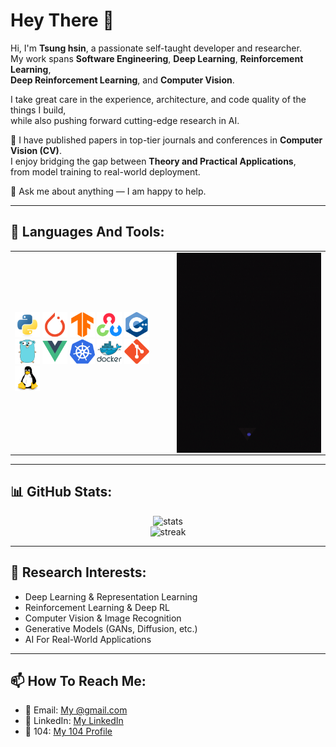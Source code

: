 # Hey There 👋

Hi, I'm **Tsung hsin**, a passionate self-taught developer and researcher.  
My work spans **Software Engineering**, **Deep Learning**, **Reinforcement Learning**,  
**Deep Reinforcement Learning**, and **Computer Vision**.  

I take great care in the experience, architecture, and code quality of the things I build,  
while also pushing forward cutting-edge research in AI.  

🔬 I have published papers in top-tier journals and conferences in **Computer Vision (CV)**.  
I enjoy bridging the gap between **Theory and Practical Applications**,  
from model training to real-world deployment.  

💬 Ask me about anything — I am happy to help.  

---

## 🚀 Languages And Tools:

<table>
<tr>
<td>
<p align="left">
  <img src="https://raw.githubusercontent.com/devicons/devicon/master/icons/python/python-original.svg" alt="python" width="40" height="40"/> 
  <img src="https://raw.githubusercontent.com/devicons/devicon/master/icons/pytorch/pytorch-original.svg" alt="pytorch" width="40" height="40"/> 
  <img src="https://raw.githubusercontent.com/devicons/devicon/master/icons/tensorflow/tensorflow-original.svg" alt="tensorflow" width="40" height="40"/> 
  <img src="https://raw.githubusercontent.com/devicons/devicon/master/icons/opencv/opencv-original.svg" alt="opencv" width="40" height="40"/> 
  <img src="https://raw.githubusercontent.com/devicons/devicon/master/icons/cplusplus/cplusplus-original.svg" alt="cplusplus" width="40" height="40"/> 
  <img src="https://raw.githubusercontent.com/devicons/devicon/master/icons/go/go-original.svg" alt="golang" width="40" height="40"/> 
  <img src="https://raw.githubusercontent.com/devicons/devicon/master/icons/vuejs/vuejs-original.svg" alt="vue" width="40" height="40"/> 
  <img src="https://raw.githubusercontent.com/devicons/devicon/master/icons/kubernetes/kubernetes-plain.svg" alt="kubernetes" width="40" height="40"/> 
  <img src="https://raw.githubusercontent.com/devicons/devicon/master/icons/docker/docker-original-wordmark.svg" alt="docker" width="40" height="40"/> 
  <img src="https://raw.githubusercontent.com/devicons/devicon/master/icons/git/git-original.svg" alt="git" width="40" height="40"/> 
  <img src="https://raw.githubusercontent.com/devicons/devicon/master/icons/linux/linux-original.svg" alt="linux" width="40" height="40"/> 
</p>
</td>
<td>
<img align="right" alt="GIF" src="https://github.com/Neura-Shadow/Neura-Shadow/blob/main/content/diverse.gif?raw=true" width="450" height="320" />
</td>
</tr>
</table>

---

## 📊 GitHub Stats:

<p align="center">
<img src="https://github-readme-stats.vercel.app/api?username=Neura-Shadow&show_icons=true&theme=radical" alt="stats"/>
<br/>
<img src="https://github-readme-streak-stats.herokuapp.com/?user=Neura-Shadow&theme=radical" alt="streak"/>
</p>

---

## 🧠 Research Interests:

- Deep Learning & Representation Learning  
- Reinforcement Learning & Deep RL  
- Computer Vision & Image Recognition  
- Generative Models (GANs, Diffusion, etc.)  
- AI For Real-World Applications  

---

## 📫 How To Reach Me:

- 📧 Email: [My @gmail.com](mailto:zongxinlu43@gmail.com)  
- 🔗 LinkedIn: [My LinkedIn](https://www.linkedin.com/in/ling-joker-541476233/)  
- 💼 104: [My 104 Profile](https://pda.104.com.tw/profile/edit?vno=75ist35wq)  
